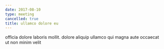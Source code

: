 ```yaml
---
date: 2017-08-10
type: meeting
cancelled: true
title: ullamco dolore eu
---
```

officia dolore laboris mollit. dolore aliquip ullamco qui magna aute occaecat ut non minim velit